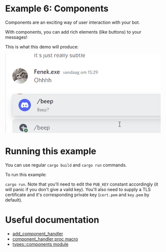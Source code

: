 # Example 6: Components

Components are an exciting way of user interaction with your bot. 

With components, you can add rich elements (like buttons) to your messages!

This is what this demo will produce:

![demo](https://raw.githubusercontent.com/0x2b00b1e5/rusty-interaction/main/examples/e6_components/img/demo.gif)



# Running this example
You can use regular `cargo build` and `cargo run` commands.

To run this example:

`cargo run`. Note that you'll need to edit the `PUB_KEY` constant accordingly (it will panic if you don't give a vaild key).
You'll also need to supply a TLS certificate and it's corresponding private key (`cert.pem` and `key.pem` by default).

# Useful documentation
- [add_component_handler](https://docs.rs/rusty_interaction/latest/rusty_interaction/handler/struct.InteractionHandler.html#method.add_component_handle) 
- [component_handler proc macro](https://docs.rs/rusty_interaction/latest/rusty_interaction/attr.component_handler.html)
- [types::components module](https://docs.rs/rusty_interaction/latest/rusty_interaction/types/components/index.html)
